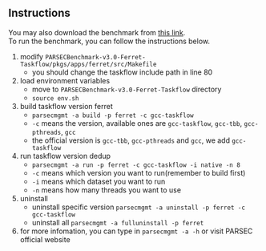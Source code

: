 ## Instructions
You may also download the benchmark from [this link](https://cloud.tsinghua.edu.cn/f/d4116c79f3d645f48289/).  
To run the benchmark, you can follow the instructions below.
1. modify `PARSECBenchmark-v3.0-Ferret-Taskflow/pkgs/apps/ferret/src/Makefile`
    + you should change the taskflow include path in line 80
2. load environment variables
    + move to `PARSECBenchmark-v3.0-Ferret-Taskflow` directory
    + `source env.sh`
3. build taskflow version ferret
    + `parsecmgmt -a build -p ferret -c gcc-taskflow`
    + `-c` means the version, available ones are `gcc-taskflow`, `gcc-tbb`, `gcc-pthreads`, `gcc`
    + the official version is `gcc-tbb`, `gcc-pthreads` and `gcc`, we add `gcc-taskflow`
4. run taskflow version dedup
    + `parsecmgmt -a run -p ferret -c gcc-taskflow -i native -n 8`
    + `-c` means which version you want to run(remember to build first)
    + `-i` means which dataset you want to run
    + `-n` means how many threads you want to use
5. uninstall
    + uninstall specific version `parsecmgmt -a uninstall -p ferret -c gcc-taskflow`
    + uninstall all `parsecmgmt -a fulluninstall -p ferret`
6. for more infomation, you can type in `parsecmgmt -a -h` or visit PARSEC official website
